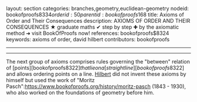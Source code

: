 layout: section
categories: branches,geometry,euclidean-geometry
nodeid: bookofproofs$8334
orderid: 50
parentid: bookofproofs$168
title: Axioms of Order and Their Consequences
description: AXIOMS OF ORDER AND THEIR CONSEQUENCES &#9733; graduate maths &#10004; step by step &#10010; by the axiomatic method &#10140; visit BookOfProofs now!
references: bookofproofs$8324
keywords: axioms of order, david hilbert
contributors: bookofproofs


---


---

The next group of axioms comprises rules governing the "between" relation of [points][bookofproofs$8322] that lie on a [straight line][bookofproofs$8322] and allows ordering points on a line. <a href="https://mathshistory.st-andrews.ac.uk/Biographies/Hilbert/">Hilbert</a> did not invent these axioms by himself but used the work of "Moritz Pasch":https://www.bookofproofs.org/history/moritz-pasch (1843 - 1930), who also worked on the foundations of geometry before him.
